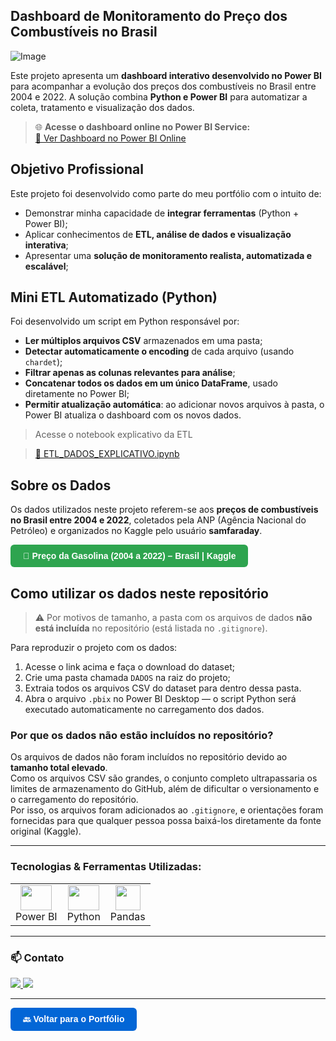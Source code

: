 ## Dashboard de Monitoramento do Preço dos Combustíveis no Brasil

![Image](https://github.com/user-attachments/assets/7ec7c076-8e51-4721-b1db-bc0ab276d5e8)

Este projeto apresenta um **dashboard interativo desenvolvido no Power BI** para acompanhar a evolução dos preços dos combustíveis no Brasil entre 2004 e 2022. A solução combina **Python e Power BI** para automatizar a coleta, tratamento e visualização dos dados.
> 🌐 **Acesse o dashboard online no Power BI Service:**  
[🔗 Ver Dashboard no Power BI Online](https://app.powerbi.com/view?r=eyJrIjoiYmFhNjQ0OTItMjdlYi00ODcyLTllMjQtMjFlNjdhODMxZDI1IiwidCI6IjRjYWNmYzIzLTM0MjItNGY0MC1iMjk0LWEyOGIzNGFkMzI0ZSJ9)

## Objetivo Profissional
Este projeto foi desenvolvido como parte do meu portfólio com o intuito de:
- Demonstrar minha capacidade de **integrar ferramentas** (Python + Power BI);
- Aplicar conhecimentos de **ETL, análise de dados e visualização interativa**;
- Apresentar uma **solução de monitoramento realista, automatizada e escalável**;

## Mini ETL Automatizado (Python)
Foi desenvolvido um script em Python responsável por:
- **Ler múltiplos arquivos CSV** armazenados em uma pasta;
- **Detectar automaticamente o encoding** de cada arquivo (usando `chardet`);
- **Filtrar apenas as colunas relevantes para análise**;
- **Concatenar todos os dados em um único DataFrame**, usado diretamente no Power BI;
- **Permitir atualização automática**: ao adicionar novos arquivos à pasta, o Power BI atualiza o dashboard com os novos dados.

> Acesse o notebook explicativo da ETL

>[📓 ETL_DADOS_EXPLICATIVO.ipynb](https://github.com/Hiagofb/DASHBOARD_COMBUSTIVEL/blob/master/ETL_DADOS_EXPLICANDO.ipynb)

## Sobre os Dados
Os dados utilizados neste projeto referem-se aos **preços de combustíveis no Brasil entre 2004 e 2022**, coletados pela ANP (Agência Nacional do Petróleo) e organizados no Kaggle pelo usuário **samfaraday**.

<a href="https://www.kaggle.com/datasets/samfaraday/preco-gasolina-2004-a-2022-brasil" target="_blank" style="
  display: inline-block;
  padding: 10px 20px;
  background-color: #2ea44f;
  color: white;
  text-decoration: none;
  border-radius: 6px;
  font-weight: bold;
  font-family: sans-serif;
">
🔗 Preço da Gasolina (2004 a 2022) – Brasil | Kaggle
</a>

## Como utilizar os dados neste repositório
> ⚠️ Por motivos de tamanho, a pasta com os arquivos de dados **não está incluída** no repositório (está listada no `.gitignore`).

Para reproduzir o projeto com os dados:
1. Acesse o link acima e faça o download do dataset;
2. Crie uma pasta chamada `DADOS` na raiz do projeto;
3. Extraia todos os arquivos CSV do dataset para dentro dessa pasta.
4. Abra o arquivo `.pbix` no Power BI Desktop — o script Python será executado automaticamente no carregamento dos dados.

### Por que os dados não estão incluídos no repositório?

Os arquivos de dados não foram incluídos no repositório devido ao **tamanho total elevado**.  
Como os arquivos CSV são grandes, o conjunto completo ultrapassaria os limites de armazenamento do GitHub, além de dificultar o versionamento e o carregamento do repositório.  
Por isso, os arquivos foram adicionados ao `.gitignore`, e orientações foram fornecidas para que qualquer pessoa possa baixá-los diretamente da fonte original (Kaggle).

---
### Tecnologias & Ferramentas Utilizadas:

<table>
  <tr>
    <td align="center"><img src="https://upload.wikimedia.org/wikipedia/commons/thumb/c/cf/New_Power_BI_Logo.svg/2048px-New_Power_BI_Logo.svg.png" width="50" height="40"/><br>Power BI</td>
    <td align="center"><img src="https://cdn.jsdelivr.net/gh/devicons/devicon/icons/python/python-original.svg" width="50" height="40"/><br>Python</td>
    <td align="center"><img src="https://cdn.jsdelivr.net/gh/devicons/devicon/icons/pandas/pandas-original.svg" width="40" height="40"/><br>Pandas</td>
</table>

---

### 📫 Contato
<div style="display: inline-block"> 
  <a href="https://www.linkedin.com/in/hiago-fernandess/" target="_blank">
  <img src="https://img.shields.io/badge/-LinkedIn-%230077B5?style=for-the-badge&logo=linkedin&logoColor=white" target="_blank">
</a> 
  <a href="mailto:hiago_fernandes[at]ymail.com" target="_blank">
  <img src="https://img.shields.io/badge/YahooMail-%236200D8?style=for-the-badge&logo=yahoo&logoColor=white" target="_blank">
</a>
</div>

---

<a href="https://github.com/Hiagofb" target="_blank" style="
  display: inline-block;
  padding: 10px 20px;
  background-color: #0366d6;
  color: white;
  text-decoration: none;
  border-radius: 6px;
  font-weight: bold;
  font-family: sans-serif;
">
🔙 Voltar para o Portfólio
</a>
